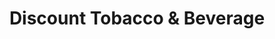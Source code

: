 ---
title: "Discount Tobacco & Beverage"
url: /mentor/discount-tobacco-und-beverage/
shop: Tabak
---